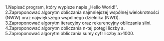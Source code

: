 1.Napisać program, który wypisze napis „Hello World!”.    
2.Zaproponować   algorytm   obliczania   najmniejszej   wspólnej   wielokrotności   (NWW)   oraz największego   wspólnego   dzielnika   (NWD).  
3.Zaproponować   algorytm   iteracyjny   oraz   rekurencyjny   obliczania   silni. 
4.Zaproponować   algorytm   obliczania  n-tej   potęgi   liczby  a.   
5.Zaproponować algorytm obliczania sumy cyfr liczby  a>1000.
